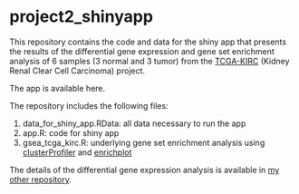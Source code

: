 # project2_shinyapp
This repository contains the code and data for the shiny app that presents the results of the differential gene expression and gene set enrichment analysis of 6 samples (3 normal and 3 tumor) from the [TCGA-KIRC](https://portal.gdc.cancer.gov/projects/TCGA-KIRC) (Kidney Renal Clear Cell Carcinoma) project.

The app is available here.

The repository includes the following files:

1. data_for_shiny_app.RData: all data necessary to run the app
2. app.R: code for shiny app
3. gsea_tcga_kirc.R: underlying gene set enrichment analysis using [clusterProfiler](https://www.bioconductor.org/packages/release/bioc/html/clusterProfiler.html) and [enrichplot](https://www.bioconductor.org/packages/release/bioc/html/enrichplot.html)

The details of the differential gene expression analysis is available in [my other repository](https://github.com/KatiBioInf/project1_DESeq2).
